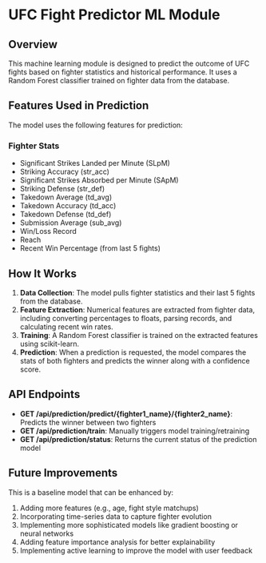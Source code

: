 # UFC Fight Predictor ML Module

## Overview
This machine learning module is designed to predict the outcome of UFC fights based on fighter statistics and historical performance. It uses a Random Forest classifier trained on fighter data from the database.

## Features Used in Prediction

The model uses the following features for prediction:

### Fighter Stats
- Significant Strikes Landed per Minute (SLpM)
- Striking Accuracy (str_acc)
- Significant Strikes Absorbed per Minute (SApM)
- Striking Defense (str_def)
- Takedown Average (td_avg)
- Takedown Accuracy (td_acc)
- Takedown Defense (td_def)
- Submission Average (sub_avg)
- Win/Loss Record
- Reach
- Recent Win Percentage (from last 5 fights)

## How It Works

1. **Data Collection**: The model pulls fighter statistics and their last 5 fights from the database.
2. **Feature Extraction**: Numerical features are extracted from fighter data, including converting percentages to floats, parsing records, and calculating recent win rates.
3. **Training**: A Random Forest classifier is trained on the extracted features using scikit-learn.
4. **Prediction**: When a prediction is requested, the model compares the stats of both fighters and predicts the winner along with a confidence score.

## API Endpoints

- **GET /api/prediction/predict/{fighter1_name}/{fighter2_name}**: Predicts the winner between two fighters
- **GET /api/prediction/train**: Manually triggers model training/retraining
- **GET /api/prediction/status**: Returns the current status of the prediction model

## Future Improvements

This is a baseline model that can be enhanced by:

1. Adding more features (e.g., age, fight style matchups)
2. Incorporating time-series data to capture fighter evolution
3. Implementing more sophisticated models like gradient boosting or neural networks
4. Adding feature importance analysis for better explainability
5. Implementing active learning to improve the model with user feedback 